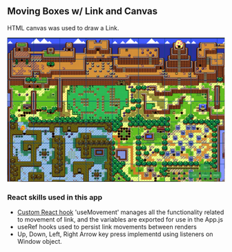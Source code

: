## Moving Boxes w/ Link and Canvas

HTML canvas was used to draw a Link. 

![Alt Text](https://github.com/venky4c/moving-link/blob/master/src/MovingLink.gif)

### React skills used in this app

- [Custom React hook](https://github.com/venky4c/moving-link/blob/master/src/components/useMovement.js) 'useMovement' manages all the functionality related to movement of link, and the variables are exported for use in the App.js
- useRef hooks used to persist link movements between renders
- Up, Down, Left, Right Arrow key press implementd using listeners on Window object.
 
 

